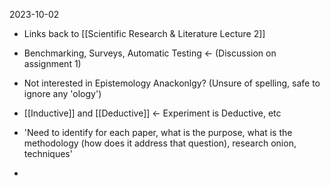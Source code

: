 2023-10-02

* Links back to [[Scientific Research & Literature Lecture 2]]

* Benchmarking, Surveys, Automatic Testing <- (Discussion on assignment 1)

* Not interested in Epistemology Anackonlgy? (Unsure of spelling, safe to ignore any 'ology')

* [[Inductive]] and [[Deductive]] <- Experiment is Deductive, etc

* 'Need to identify for each paper, what is the purpose, what is the methodology (how does it address that question), research onion, techniques'

* 